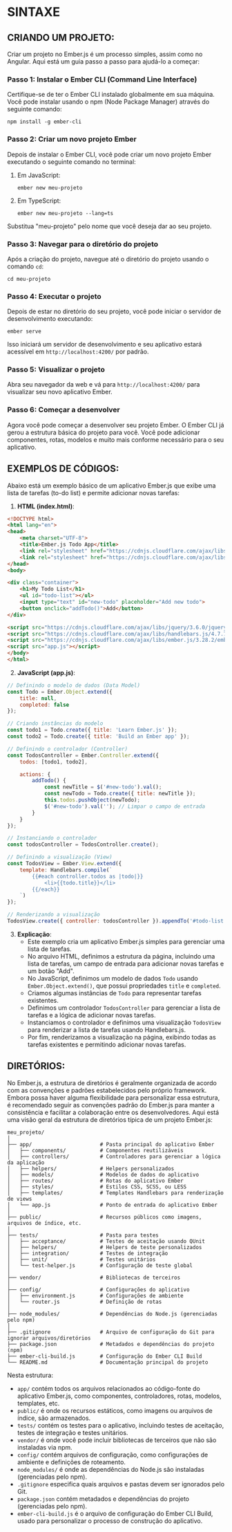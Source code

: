 # SINTAXE
## CRIANDO UM PROJETO:
Criar um projeto no Ember.js é um processo simples, assim como no Angular. Aqui está um guia passo a passo para ajudá-lo a começar:

### Passo 1: Instalar o Ember CLI (Command Line Interface)
Certifique-se de ter o Ember CLI instalado globalmente em sua máquina. Você pode instalar usando o npm (Node Package Manager) através do seguinte comando:

```
npm install -g ember-cli
```

### Passo 2: Criar um novo projeto Ember
Depois de instalar o Ember CLI, você pode criar um novo projeto Ember executando o seguinte comando no terminal:

1. Em JavaScript:
    ```
    ember new meu-projeto
    ```

2. Em TypeScript:
    ```
    ember new meu-projeto --lang=ts
    ```

Substitua "meu-projeto" pelo nome que você deseja dar ao seu projeto.

### Passo 3: Navegar para o diretório do projeto
Após a criação do projeto, navegue até o diretório do projeto usando o comando `cd`:

```
cd meu-projeto
```

### Passo 4: Executar o projeto
Depois de estar no diretório do seu projeto, você pode iniciar o servidor de desenvolvimento executando:

```
ember serve
```

Isso iniciará um servidor de desenvolvimento e seu aplicativo estará acessível em `http://localhost:4200/` por padrão.

### Passo 5: Visualizar o projeto
Abra seu navegador da web e vá para `http://localhost:4200/` para visualizar seu novo aplicativo Ember.

### Passo 6: Começar a desenvolver
Agora você pode começar a desenvolver seu projeto Ember. O Ember CLI já gerou a estrutura básica do projeto para você. Você pode adicionar componentes, rotas, modelos e muito mais conforme necessário para o seu aplicativo.

## EXEMPLOS DE CÓDIGOS:
Abaixo está um exemplo básico de um aplicativo Ember.js que exibe uma lista de tarefas (to-do list) e permite adicionar novas tarefas:

1. **HTML (index.html)**:
```html
<!DOCTYPE html>
<html lang="en">
<head>
    <meta charset="UTF-8">
    <title>Ember.js Todo App</title>
    <link rel="stylesheet" href="https://cdnjs.cloudflare.com/ajax/libs/normalize/8.0.1/normalize.min.css">
    <link rel="stylesheet" href="https://cdnjs.cloudflare.com/ajax/libs/skeleton/2.0.4/skeleton.min.css">
</head>
<body>

<div class="container">
    <h1>My Todo List</h1>
    <ul id="todo-list"></ul>
    <input type="text" id="new-todo" placeholder="Add new todo">
    <button onclick="addTodo()">Add</button>
</div>

<script src="https://cdnjs.cloudflare.com/ajax/libs/jquery/3.6.0/jquery.min.js"></script>
<script src="https://cdnjs.cloudflare.com/ajax/libs/handlebars.js/4.7.7/handlebars.min.js"></script>
<script src="https://cdnjs.cloudflare.com/ajax/libs/ember.js/3.28.2/ember.prod.js"></script>
<script src="app.js"></script>
</body>
</html>
```

2. **JavaScript (app.js)**:
```javascript
// Definindo o modelo de dados (Data Model)
const Todo = Ember.Object.extend({
    title: null,
    completed: false
});

// Criando instâncias do modelo
const todo1 = Todo.create({ title: 'Learn Ember.js' });
const todo2 = Todo.create({ title: 'Build an Ember app' });

// Definindo o controlador (Controller)
const TodosController = Ember.Controller.extend({
    todos: [todo1, todo2],

    actions: {
        addTodo() {
            const newTitle = $('#new-todo').val();
            const newTodo = Todo.create({ title: newTitle });
            this.todos.pushObject(newTodo);
            $('#new-todo').val(''); // Limpar o campo de entrada
        }
    }
});

// Instanciando o controlador
const todosController = TodosController.create();

// Definindo a visualização (View)
const TodosView = Ember.View.extend({
    template: Handlebars.compile(`
        {{#each controller.todos as |todo|}}
            <li>{{todo.title}}</li>
        {{/each}}
    `)
});

// Renderizando a visualização
TodosView.create({ controller: todosController }).appendTo('#todo-list');
```

3. **Explicação**:
   - Este exemplo cria um aplicativo Ember.js simples para gerenciar uma lista de tarefas.
   - No arquivo HTML, definimos a estrutura da página, incluindo uma lista de tarefas, um campo de entrada para adicionar novas tarefas e um botão "Add".
   - No JavaScript, definimos um modelo de dados `Todo` usando `Ember.Object.extend()`, que possui propriedades `title` e `completed`.
   - Criamos algumas instâncias de `Todo` para representar tarefas existentes.
   - Definimos um controlador `TodosController` para gerenciar a lista de tarefas e a lógica de adicionar novas tarefas.
   - Instanciamos o controlador e definimos uma visualização `TodosView` para renderizar a lista de tarefas usando Handlebars.js.
   - Por fim, renderizamos a visualização na página, exibindo todas as tarefas existentes e permitindo adicionar novas tarefas.

## DIRETÓRIOS:
No Ember.js, a estrutura de diretórios é geralmente organizada de acordo com as convenções e padrões estabelecidos pelo próprio framework. Embora possa haver alguma flexibilidade para personalizar essa estrutura, é recomendado seguir as convenções padrão do Ember.js para manter a consistência e facilitar a colaboração entre os desenvolvedores. Aqui está uma visão geral da estrutura de diretórios típica de um projeto Ember.js:

```
meu_projeto/
│
├── app/                      # Pasta principal do aplicativo Ember
│   ├── components/           # Componentes reutilizáveis
│   ├── controllers/          # Controladores para gerenciar a lógica da aplicação
│   ├── helpers/              # Helpers personalizados
│   ├── models/               # Modelos de dados do aplicativo
│   ├── routes/               # Rotas do aplicativo Ember
│   ├── styles/               # Estilos CSS, SCSS, ou LESS
│   ├── templates/            # Templates Handlebars para renderização de views
│   └── app.js                # Ponto de entrada do aplicativo Ember
│
├── public/                   # Recursos públicos como imagens, arquivos de índice, etc.
│
├── tests/                    # Pasta para testes
│   ├── acceptance/           # Testes de aceitação usando QUnit
│   ├── helpers/              # Helpers de teste personalizados
│   ├── integration/          # Testes de integração
│   ├── unit/                 # Testes unitários
│   └── test-helper.js        # Configuração de teste global
│
├── vendor/                   # Bibliotecas de terceiros
│
├── config/                   # Configurações do aplicativo
│   ├── environment.js        # Configurações de ambiente
│   └── router.js             # Definição de rotas
│
├── node_modules/             # Dependências do Node.js (gerenciadas pelo npm)
│
├── .gitignore                # Arquivo de configuração do Git para ignorar arquivos/diretórios
├── package.json              # Metadados e dependências do projeto (npm)
├── ember-cli-build.js        # Configuração do Ember CLI Build
└── README.md                 # Documentação principal do projeto
```

Nesta estrutura:

- `app/` contém todos os arquivos relacionados ao código-fonte do aplicativo Ember.js, como componentes, controladores, rotas, modelos, templates, etc.
- `public/` é onde os recursos estáticos, como imagens ou arquivos de índice, são armazenados.
- `tests/` contém os testes para o aplicativo, incluindo testes de aceitação, testes de integração e testes unitários.
- `vendor/` é onde você pode incluir bibliotecas de terceiros que não são instaladas via npm.
- `config/` contém arquivos de configuração, como configurações de ambiente e definições de roteamento.
- `node_modules/` é onde as dependências do Node.js são instaladas (gerenciadas pelo npm).
- `.gitignore` especifica quais arquivos e pastas devem ser ignorados pelo Git.
- `package.json` contém metadados e dependências do projeto (gerenciadas pelo npm).
- `ember-cli-build.js` é o arquivo de configuração do Ember CLI Build, usado para personalizar o processo de construção do aplicativo.

